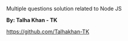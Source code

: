 Multiple questions solution related to Node JS


**By: Talha Khan - TK**

https://github.com/Talhakhan-TK